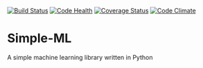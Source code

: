 [![Build Status](https://travis-ci.org/mxlei01/Simple-ML.svg?branch=master)](https://travis-ci.org/mxlei01/Simple-ML)
[![Code Health](https://landscape.io/github/mxlei01/Simple-ML/master/landscape.svg?style=flat)](https://landscape.io/github/mxlei01/Simple-ML/master)
[![Coverage Status](https://coveralls.io/repos/github/mxlei01/Simple-ML/badge.svg?branch=master)](https://coveralls.io/github/mxlei01/Simple-ML?branch=master)
[![Code Climate](https://codeclimate.com/github/mxlei01/Simple-ML/badges/gpa.svg)](https://codeclimate.com/github/mxlei01/Simple-ML)

# Simple-ML
A simple machine learning library written in Python

